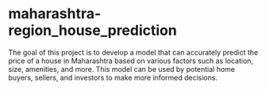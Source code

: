 # maharashtra-region_house_prediction
The goal of this project is to develop a model that can accurately predict the price of a house in Maharashtra based on various factors such as location, size, amenities, and more. This model can be used by potential home buyers, sellers, and investors to make more informed decisions.
